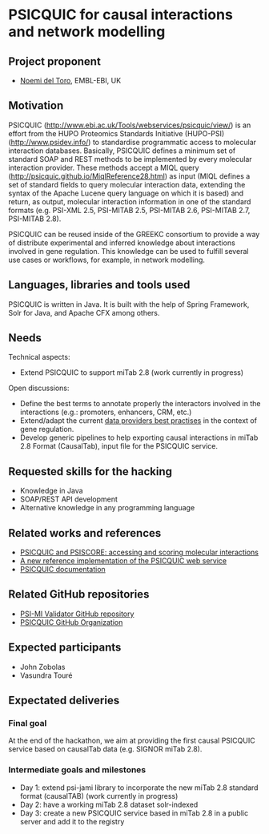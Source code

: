 # PSICQUIC for causal interactions and network modelling


## Project proponent

- [Noemi del Toro](https://github.com/noedelta), EMBL-EBI, UK

## Motivation

PSICQUIC (http://www.ebi.ac.uk/Tools/webservices/psicquic/view/) is an effort from the HUPO Proteomics Standards Initiative (HUPO-PSI) (http://www.psidev.info/) to standardise programmatic access to molecular interaction databases. Basically, PSICQUIC defines a minimum set of standard SOAP and REST methods to be implemented by every molecular interaction provider. These methods accept a MIQL query (http://psicquic.github.io/MiqlReference28.html) as input (MIQL defines a set of standard fields to query molecular interaction data, extending the syntax of the Apache Lucene query language on which it is based) and return, as output, molecular interaction information in one of the standard formats (e.g. PSI-XML 2.5, PSI-MITAB 2.5, PSI-MITAB 2.6, PSI-MITAB 2.7, PSI-MITAB 2.8).

PSICQUIC can be reused inside of the GREEKC consortium to provide a way of distribute experimental and inferred knowledge about interactions involved in gene regulation. This knowledge can be used to fulfill several use cases or workflows, for example, in network modelling.


## Languages, libraries and tools used

PSICQUIC is written in Java. It is built with the help of Spring Framework, Solr for Java, and Apache CFX among others.


## Needs

Technical aspects:
- Extend PSICQUIC to support miTab 2.8 (work currently in progress)
 
Open discussions:

- Define the best terms to annotate properly the interactors involved in the interactions (e.g.: promoters, enhancers, CRM, etc.)
- Extend/adapt the current [data providers best practises](http://psicquic.github.io/DataDistributionBestPractices.html) in the context of gene regulation.
- Develop generic pipelines to help exporting causal interactions in miTab 2.8 Format (CausalTab), input file for the PSICQUIC service.


## Requested skills for the hacking

- Knowledge in Java
- SOAP/REST API development
- Alternative knowledge in any programming language

## Related works and references

- [PSICQUIC and PSISCORE: accessing and scoring molecular interactions](https://www.nature.com/articles/nmeth.1637)
- [A new reference implementation of the PSICQUIC web service](https://academic.oup.com/nar/article/41/W1/W601/1100276)
- [PSICQUIC documentation](http://psicquic.github.io/)

## Related GitHub repositories

- [PSI-MI Validator GitHub repository](https://github.com/MICommunity/psi-mi-validator)
- [PSICQUIC GitHub Organization](https://github.com/PSICQUIC)

## Expected participants

- John Zobolas
- Vasundra Touré

## Expectated deliveries

### Final goal

At the end of the hackathon, we aim at providing the first causal PSICQUIC service based on causalTab data (e.g. SIGNOR miTab 2.8). 

### Intermediate goals and milestones

- Day 1: extend psi-jami library to incorporate the new miTab 2.8 standard format (causalTAB) (work currently in progress)
- Day 2: have a working miTab 2.8 dataset solr-indexed
- Day 3: create a new PSICQUIC service based in miTab 2.8 in a public server and add it to the registry

